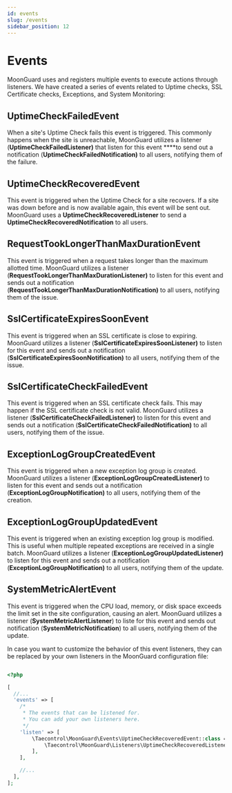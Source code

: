```yaml
---
id: events
slug: /events
sidebar_position: 12
---
```


# Events

MoonGuard uses and registers multiple events to execute actions through
listeners. We have created a series of events related to Uptime checks, SSL
Certificate checks, Exceptions, and System Monitoring:

## UptimeCheckFailedEvent

When a site's Uptime Check fails this event is triggered. This commonly happens
when the site is unreachable, MoonGuard utilizes a listener
(**UptimeCheckFailedListener)** that listen for this event ****to send out a
notification (**UptimeCheckFailedNotification)** to all users, notifying them
of the failure.

## UptimeCheckRecoveredEvent

This event is triggered when the Uptime Check for a site recovers. If a site
was down before and is now available again, this event will be sent out.
MoonGuard uses a **UptimeCheckRecoveredListener** to send a
**UptimeCheckRecoveredNotification** to all users.

## RequestTookLongerThanMaxDurationEvent

This event is triggered when a request takes longer than the maximum allotted
time. MoonGuard utilizes a listener (**RequestTookLongerThanMaxDurationListener)**
to listen for this event and sends out a notification
(**RequestTookLongerThanMaxDurationNotification)** to all users, notifying them
of the issue.

## SslCertificateExpiresSoonEvent

This event is triggered when an SSL certificate is close to expiring. MoonGuard
utilizes a listener (**SslCertificateExpiresSoonListener)** to listen for this
event and sends out a notification (**SslCertificateExpiresSoonNotification)**
to all users, notifying them of the issue.

## SslCertificateCheckFailedEvent

This event is triggered when an SSL certificate check fails. This may happen if
the SSL certificate check is not valid. MoonGuard utilizes a listener
(**SslCertificateCheckFailedListener)** to listen for this event and sends out
a notification (**SslCertificateCheckFailedNotification)** to all users,
notifying them of the issue.

## ExceptionLogGroupCreatedEvent

This event is triggered when a new exception log group is created. MoonGuard
utilizes a listener (**ExceptionLogGroupCreatedListener)** to listen for this
event and sends out a notification (**ExceptionLogGroupNotification)** to all
users, notifying them of the creation.

## ExceptionLogGroupUpdatedEvent

This event is triggered when an existing exception log group is modified. This
is useful when multiple repeated exceptions are received in a single batch.
MoonGuard utilizes a listener (**ExceptionLogGroupUpdatedListener)** to listen
for this event and sends out a notification (**ExceptionLogGroupNotification)**
to all users, notifying them of the update.

## SystemMetricAlertEvent

This event is triggered when the CPU load, memory, or disk space exceeds the
limit set in the site configuration, causing an alert. MoonGuard utilizes a listener
(**SystemMetricAlertListener**) to liste for this event and sends out notification
(**SystemMetricNotification**) to all users, notifying them of the update.

In case you want to customize the behavior of this event listeners, they can be
replaced by your own listeners in the MoonGuard configuration file:

```php

<?php

[
  //...
  'events' => [
    /*
     * The events that can be listened for.
     * You can add your own listeners here.
     */
    'listen' => [
        \Taecontrol\MoonGuard\Events\UptimeCheckRecoveredEvent::class => [
            \Taecontrol\MoonGuard\Listeners\UptimeCheckRecoveredListener::class,
        ],
    ],

    //...
  ],
];
```
